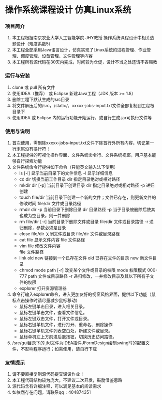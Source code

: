 # 操作系统课程设计 仿真Linux系统

### 项目简介
1. 本工程根据南京农业大学人工智能学院 JHY教授 操作系统课程设计中相关选题设计（难度系数5）
2. 本工程全部采用Java语言设计，仿真实现了Linux系统的进程管理、作业管理、调度管理、设备管理、文件管理等内容
3. 本工程所有源代码在30天内完成，时间较为仓促，设计不当之处还请不吝赐教

### 运行与安装
1. clone 或 pull 所有文件
2. 使用IDEA（推荐） 或 Eclipse 新建Java工程（JDK 版本 >= 1.8）
3. 删除工程下默认生成的src目录
4. 将文件解压后的/src，/static/，xxxxx-jobs-input.txt文件全部复制到工程根目录下
5. 使用IDEA 或 Eclipse 内的运行功能开始运行，或自行生成.jar可执行文件等

### 使用与说明
1. 首次使用，需删除xxxxx-jobs-input.txt文件下除首行外所有内容，切记第一行末尾没有换行符！
2. 本工程提供的可视化操作界面、文件系统命令行、文件系统视窗，用户基本能够自行探索功能
3. 文件系统命令行提供如下命令（只能英文输入法下使用）
    + ls [-l]			显示当前目录下的文件信息
      					-l          显示详细信息
    + cd dir          切换当前工作目录
                      dir         指定目录绝对或相对路径
    + mkdir dir [-p]  当前目录下创建目录
                      dir         指定目录绝对或相对路径
                      -p          递归创建
    + touch file/dir  当前目录下创建一个新的文件；文件已存在，则更新文件的修改时间
                      file/dir    文件或目录路径
    + rmdir dir -p    当前目录下删除目录
                      dir         目录路径
                      -p          当子目录被删除后使其也成为空目录，则一并删除
    + rm file/dir [-r] 当前目录下删除文件或目录
                      file/dir    文件或目录路径
                      -r          递归删除，参数必须是目录 
    + close file/dir  关闭文件或目录
                      file/dir    文件或目录路径
    + cat file        显示文件内容
                      file        文件路径
    + vim file        修改文件内容        
      					file        文件路径
    + link old new    链接到一个已存在文件
                      old         已存在文件的目录
                      new         新文件目录
    + chmod mode path [-r] 改变某个文件或目录的权限
                      mode        权限模式 000-777
                      path        文件或目录路径
                      -r          递归修改，一并修改目录及其以下所有子文件的权限
    + explorer       打开资源管理器
4. 命令行输入explorer命令，进入更加友好的视窗风格界面，提供以下功能（鼠标点击操作时请尽量减少鼠标移动）
    + 鼠标左键单击目录，进入相关目录。
    + 鼠标左键单击文件，查看文件信息。
    + 鼠标左键双击文件，打开文件或目录。
    + 鼠标右键单机文件，进行打开、重命名、删除操作
    + 鼠标右键单机文件列表空白处，新建文件或目录。
    + 鼠标单机左上方前进后退按钮，切换历史访问路径。
5. /src/gui目录下的.jfd文件为IDEA插件JFormDesign绘制swing时的配置文件，不影响程序运行；如需使用，请自行下载

### 友情提示
1. 请不要直接复制源代码提交课设作业！
2. 本工程代码结构较为庞大，不建议二次开发，鼓励借鉴思路
3. 源代码含有详细注释，可以满足基本的阅读需求
4. 如依然存在问题，请联系qq：404874351
